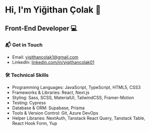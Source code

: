 # Hi, I'm Yiğithan Çolak 👋

## Front-End Developer 💻

### 📬 Get in Touch

- Email: [yigithancolak1@gmail.com](mailto:yigithancolak1@gmail.com)
- LinkedIn: [linkedin.com/in/yigithancolak01](https://www.linkedin.com/in/yigithancolak01/)


### 🛠 Technical Skills

- Programming Languages: JavaScript, TypeScript, HTML5, CSS3
- Frameworks & Libraries: React, Next.js
- Styling: Sass, SCSS, MaterialUI, TailwindCSS, Framer-Motion
- Testing: Cypress
- Database & ORM: Supabase, Prisma
- Tools & Version Control: Git, Azure DevOps
- Helper Libraries: NextAuth, Tanstack React Query, Tanstack Table, React Hook Form, Yup
